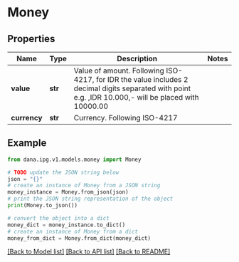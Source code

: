 # Money


## Properties

Name | Type | Description | Notes
------------ | ------------- | ------------- | -------------
**value** | **str** | Value of amount. Following ISO-4217, for IDR the value includes 2 decimal digits separated with point e.g. ,IDR 10.000,- will be placed with 10000.00 | 
**currency** | **str** | Currency. Following ISO-4217 | 

## Example

```python
from dana.ipg.v1.models.money import Money

# TODO update the JSON string below
json = "{}"
# create an instance of Money from a JSON string
money_instance = Money.from_json(json)
# print the JSON string representation of the object
print(Money.to_json())

# convert the object into a dict
money_dict = money_instance.to_dict()
# create an instance of Money from a dict
money_from_dict = Money.from_dict(money_dict)
```
[[Back to Model list]](../README.md#documentation-for-models) [[Back to API list]](../README.md#documentation-for-api-endpoints) [[Back to README]](../README.md)


